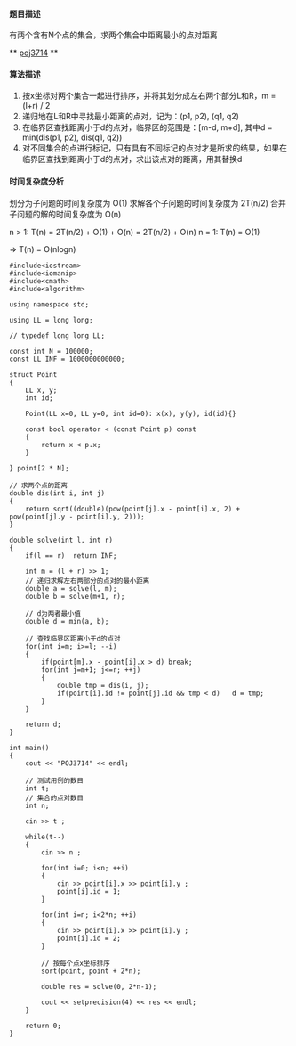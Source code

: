 #### 题目描述
有两个含有N个点的集合，求两个集合中距离最小的点对距离

** [poj3714](http://poj.org/problem?id=3714) **

#### 算法描述
1. 按x坐标对两个集合一起进行排序，并将其划分成左右两个部分L和R，m = (l+r) / 2
2. 递归地在L和R中寻找最小距离的点对，记为：(p1, p2), (q1, q2)
3. 在临界区查找距离小于d的点对，临界区的范围是：[m-d, m+d], 其中d = min(dis(p1, p2), dis(q1, q2))
4. 对不同集合的点进行标记，只有具有不同标记的点对才是所求的结果，如果在临界区查找到距离小于d的点对，求出该点对的距离，用其替换d

#### 时间复杂度分析
划分为子问题的时间复杂度为 O(1)
求解各个子问题的时间复杂度为 2T(n/2)
合并子问题的解的时间复杂度为 O(n)

n > 1: T(n) = 2T(n/2) + O(1) + O(n) = 2T(n/2) + O(n)
n = 1: T(n) = O(1)

=> T(n) = O(nlogn)

```
#include<iostream>
#include<iomanip>
#include<cmath>
#include<algorithm>

using namespace std;

using LL = long long;

// typedef long long LL;

const int N = 100000;
const LL INF = 1000000000000;

struct Point
{
	LL x, y;
	int id;

	Point(LL x=0, LL y=0, int id=0): x(x), y(y), id(id){}

	const bool operator < (const Point p) const
	{
		return x < p.x;
	}

} point[2 * N];

// 求两个点的距离
double dis(int i, int j)
{
	return sqrt((double)(pow(point[j].x - point[i].x, 2) + pow(point[j].y - point[i].y, 2)));
}

double solve(int l, int r)
{
	if(l == r)	return INF;
	
	int m = (l + r) >> 1;
	// 递归求解左右两部分的点对的最小距离
	double a = solve(l, m);
	double b = solve(m+1, r);

	// d为两者最小值
	double d = min(a, b);

	// 查找临界区距离小于d的点对
	for(int i=m; i>=l; --i)
	{
		if(point[m].x - point[i].x > d)	break;
		for(int j=m+1; j<=r; ++j)
		{
			double tmp = dis(i, j);
			if(point[i].id != point[j].id && tmp < d)	d = tmp;
		}
	}

	return d;
}

int main()
{
	cout << "POJ3714" << endl;

	// 测试用例的数目
	int t;
	// 集合的点对数目
	int n;

	cin >> t ;

	while(t--)
	{
		cin >> n ;

		for(int i=0; i<n; ++i)
		{
			cin >> point[i].x >> point[i].y ;
			point[i].id = 1;
		}

		for(int i=n; i<2*n; ++i)
		{
			cin >> point[i].x >> point[i].y ;
			point[i].id = 2;
		}

		// 按每个点x坐标排序
		sort(point, point + 2*n);

		double res = solve(0, 2*n-1);

		cout << setprecision(4) << res << endl;
	}
	
	return 0;
}

```